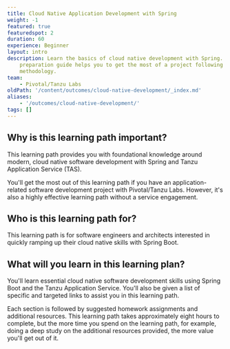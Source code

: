 ```yaml
---
title: Cloud Native Application Development with Spring
weight: -1
featured: true
featuredspot: 2
duration: 60
experience: Beginner
layout: intro
description: Learn the basics of cloud native development with Spring. This developer
    preparation guide helps you to get the most of a project following the Pivotal/Tanzu Labs
    methodology.
team:
    - Pivotal/Tanzu Labs
oldPath: '/content/outcomes/cloud-native-development/_index.md'
aliases:
    - '/outcomes/cloud-native-development/'
tags: []
---
```


## Why is this learning path important?

This learning path provides you with foundational knowledge around modern, cloud native software development with Spring and Tanzu Application Service (TAS).

You'll get the most out of this learning path if you have an application-related software development project with Pivotal/Tanzu Labs. However, it's also a highly effective learning path without a service engagement.

## Who is this learning path for?

This learning path is for software engineers and architects interested in quickly ramping up their cloud native skills with Spring Boot.

## What will you learn in this learning plan?

You'll learn essential cloud native software development skills using Spring Boot and the Tanzu Application Service. You'll also be given a list of specific and targeted links to assist you in this learning path.

Each section is followed by suggested homework assignments and additional resources. This learning path takes approximately eight hours to complete, but the more time you spend on the learning path, for example, doing a deep study on the additional resources provided, the more value you'll get out of it.
